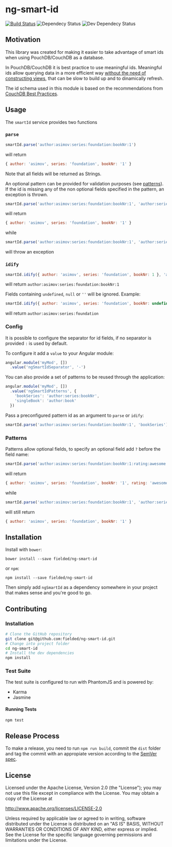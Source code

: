 # ng-smart-id

[![Build Status](https://travis-ci.org/fielded/ng-smart-id.svg)](https://travis-ci.org/fielded/ng-smart-id) ![Dependecy Status](https://david-dm.org/fielded/ng-smart-id.svg) ![Dev Dependecy Status](https://david-dm.org/fielded/ng-smart-id/dev-status.svg)

## Motivation

This library was created for making it easier to take advantage of smart ids when using PouchDB/CouchDB as a database.

In PouchDB/CouchDB it is best practice to use meaningful ids. Meaningful ids allow querying data in a more efficient way [without the need of constructing views](https://pouchdb.com/2014/05/01/secondary-indexes-have-landed-in-pouchdb.html), that can be slow to build up and to dinamically refresh.

The id schema used in this module is based on the recommendations from [CouchDB Best Practices](http://ehealthafrica.github.io/couchdb-best-practices/#one-to-n-relations).

## Usage
The `smartId` service provides two functions

### `parse`

```js
smartId.parse('author:asimov:series:foundation:bookNr:1')
```

will return
```js
{ author: 'asimov', series: 'foundation', bookNr: '1' }
```

Note that all fields will be returned as Strings.

An optional pattern can be provided for validation purposes (see [patterns](#Patterns)). If the id is missing any of the
non optional fields specified in the pattern, an exception is thrown.

```js
smartId.parse('author:asimov:series:foundation:bookNr:1', 'author:series:bookNr:?publicationYear')
```

will return
```js
{ author: 'asimov', series: 'foundation', bookNr: '1' }
```

while
```js
smartId.parse('author:asimov:series:foundation:bookNr:1', 'author:series:bookNr:publicationYear')
```

will throw an exception


### `idify`

```js
smartId.idify({ author: 'asimov', series: 'foundation', bookNr: 1 }, 'author:series:bookNr')
```

will return `author:asimov:series:foundation:bookNr:1`

Fields containing `undefined`, `null` or `''` will be ignored. Example:

```js
smartId.idify({ author: 'asimov', series: 'foundation', bookNr: undefined }, 'author:series:?bookNr')
```

will return `author:asimov:series:foundation`

### Config

It is possible to configure the separator for id fields, if no separator is provided `:` is used by default.

To configure it add a `value` to your Angular module:

```js
angular.module('myMod', [])
  .value('ngSmartIdSeparator', '-')
```

You can also provide a set of patterns to be reused through the application:

```js
angular.module('myMod', [])
  .value('ngSmartIdPatterns', {
    'bookSeries': 'author:series:bookNr',
    'singleBook': 'author:book'
  })
```

Pass a preconfigured pattern id as an argument to `parse` or `idify`:

```js
smartId.parse('author:asimov:series:foundation:bookNr:1', 'bookSeries')
```

### Patterns

Patterns allow optional fields, to specify an optional field add `?` before the field name:

```js
smartId.parse('author:asimov:series:foundation:bookNr:1:rating:awesome', 'author:series:bookNr:?rating')
```

will return
```js
{ author: 'asimov', series: 'foundation', bookNr: '1', rating: 'awesome' }
```

while
```js
smartId.parse('author:asimov:series:foundation:bookNr:1', 'author:series:bookNr:?rating')
```

will still return
```js
{ author: 'asimov', series: 'foundation', bookNr: '1' }
```

## Installation

Install with `bower`:

    bower install --save fielded/ng-smart-id

or `npm`:

    npm install --save fielded/ng-smart-id

Then simply add `ngSmartId` as a dependency somewhere in your project that makes sense and you're good to go.

## Contributing

### Installation

```bash
# Clone the GitHub repository
git clone git@github.com:fielded/ng-smart-id.git
# Change into project folder
cd ng-smart-id
# Install the dev dependencies
npm install
```

### Test Suite

The test suite is configured to run with PhantomJS and is powered by:

- Karma
- Jasmine

#### Running Tests

```bash
npm test
```

## Release Process

To make a release, you need to run `npm run build`, commit the `dist` folder and tag the commit with an appropiate version according to the [SemVer spec](http://semver.org/).

## License

Licensed under the Apache License, Version 2.0 (the "License"); you may not use this file except in compliance with the License.  You may obtain a copy of the License at

http://www.apache.org/licenses/LICENSE-2.0

Unless required by applicable law or agreed to in writing, software distributed under the License is distributed on an "AS IS" BASIS, WITHOUT WARRANTIES OR CONDITIONS OF ANY KIND, either express or implied.  See the License for the specific language governing permissions and limitations under the License.
